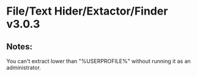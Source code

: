 # File/Text Hider/Extactor/Finder v3.0.3

## Notes:
You can't extract lower than "%USERPROFILE%" without running it as an administrator.
